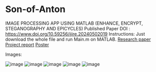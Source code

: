 # Son-of-Anton
IMAGE PROCESSING APP USING MATLAB 
(ENHANCE, ENCRYPT, STEGANOGRAPHY AND EPICYCLES)
Published Paper DOI : https://www.doi.org/10.59256/ijire.20240502019
Instructions:
Just download the whole file and run Main.m on MATLAB.
[Research paper](https://github.com/MrStrange09/Son-of-Anton/blob/main/Research%20paper.pdf)
[Project report](https://github.com/MrStrange09/Son-of-Anton/blob/main/Project%20Report.pdf)
[Poster](https://github.com/MrStrange09/Son-of-Anton/blob/main/Poster.pdf)

Images:

![image](https://github.com/MrStrange09/Son-of-Anton/assets/65698817/f076ff2e-fbd1-4217-8fad-a9ee6f49818b)
![image](https://github.com/MrStrange09/Son-of-Anton/assets/65698817/c2247cce-f036-49c0-862e-e90eec52f554)
![image](https://github.com/MrStrange09/Son-of-Anton/assets/65698817/e1e17cd6-1eb2-4f8a-aa5c-562e4cebe589)
![image](https://github.com/MrStrange09/Son-of-Anton/assets/65698817/4680ed3d-66de-4ae1-8d9d-c0e9a549193f)
![image](https://github.com/MrStrange09/Son-of-Anton/assets/65698817/6dbb5621-6c1a-4920-81f3-67bc0ef1f2e3)














